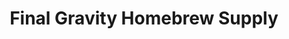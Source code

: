 ---
title: "Final Gravity Homebrew Supply"
url: /indianapolis/final-gravity-homebrew-supply/
shop: Brauerei
---
